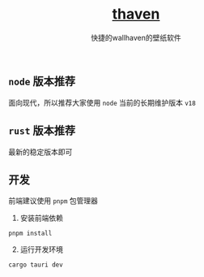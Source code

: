 <div align="center">
    <h1>
		<a href="https://github.com/ottocsb/thaven" target="_blank">thaven</a>
	</h1>
    <p>快捷的wallhaven的壁纸软件</p>
</div>

<br />

## `node` 版本推荐

面向现代，所以推荐大家使用 `node` 当前的长期维护版本 `v18`

## `rust` 版本推荐

最新的稳定版本即可


## 开发

前端建议使用 `pnpm` 包管理器

1. 安装前端依赖

```shell
pnpm install
```

2. 运行开发环境

```shell
cargo tauri dev
```